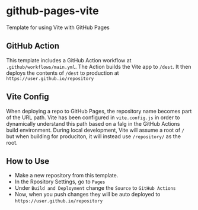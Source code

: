 # github-pages-vite
Template for using Vite with GitHub Pages

## GitHub Action
This template includes a GitHub Action workflow at `.github/workflows/main.yml`. The Action builds the Vite app to `/dest`. It then deploys the contents of `/dest` to production at `https://user.github.io/repository` 

## Vite Config
When deploying a repo to GitHub Pages, the repository name becomes part of the URL path. Vite has been configured in `vite.config.js` in order to dynamically understand this path based on a falg in the GitHub Actions build environment. During local development, Vite will assume a root of `/` but when building for produciton, it will instead use `/repository/` as the root.

## How to Use
- Make a new repository from this template. 
- In the Rpository Settings, go to `Pages`
- Under `Build and Deployment` change the `Source` to `GitHub Actions`
- Now, when you push changes they will be auto deployed to `https://user.github.io/repository`
